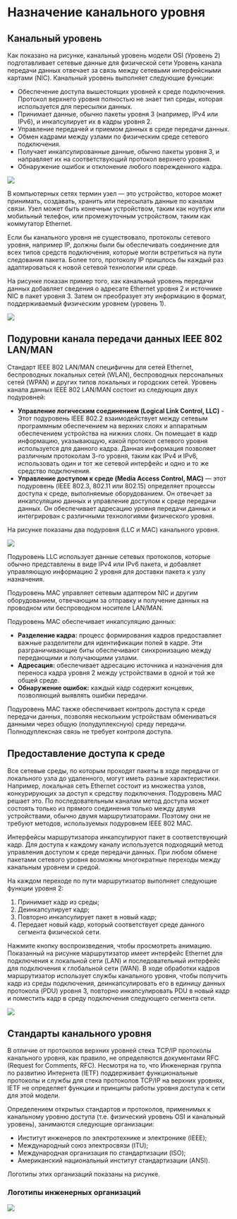 # Назначение канального уровня

<!-- 6.1.1 -->
## Канальный уровень

Как показано на рисунке, канальный уровень модели OSI (Уровень 2) подготавливает сетевые данные для физической сети Уровень канала передачи данных отвечает за связь между сетевыми интерфейсными картами (NIC). Канальный уровень выполняет следующие функции:

* Обеспечение доступа вышестоящих уровней к среде подключения. Протокол верхнего уровня полностью не знает тип среды, которая используется для пересылки данных.
* Принимает данные, обычно пакеты уровня 3 (например, IPv4 или IPv6), и инкапсулирует их в кадры уровня 2.
* Управление передачей и приемом данных в среде передачи данных.
* Обмен кадрами между узлами по физическим среде сетевого подключения.
* Получает инкапсулированные данные, обычно пакеты уровня 3, и направляет их на соответствующий протокол верхнего уровня.
* Обнаружение ошибок и отклонение любого поврежденного кадра.

![](./assets/6.1.1-1.png)
<!-- /courses/itn-dl/aeed0790-34fa-11eb-ad9a-f74babed41a6/af20e8d0-34fa-11eb-ad9a-f74babed41a6/assets/2ded8551-1c25-11ea-81a0-ffc2c49b96bc.svg -->

<!--
На изображении показаны семь уровней модели OSI в порядке сверху вниз: 7 уровень приложений, 6 уровень представлений, 5 сеансовый уровень, 4 транспортный уровень, 3 сетевой уровень, 2 канальный уровень, 1 физический уровень. Канальный уровень выделен и рядом находится текст: канальный уровень подготавливает сетевые данные для физической сети. Стрелка, представляющая поток трафика от пользователя, сидящего над уровнем приложения, нарисована над моделью OSI до маршрутизатора и заканчивается в облаке сети.
-->

В компьютерных сетях термин узел — это устройство, которое может принимать, создавать, хранить или пересылать данные по каналам связи. Узел может быть конечным устройством, таким как ноутбук или мобильный телефон, или промежуточным устройством, таким как коммутатор Ethernet.

Если бы канального уровня не существовало, протоколы сетевого уровня, например IP, должны были бы обеспечивать соединение для всех типов средств подключения, которые могли встретиться на пути следования пакета. Более того, протоколу IP пришлось бы каждый раз адаптироваться к новой сетевой технологии или среде.

На рисунке показан пример того, как канальный уровень передачи данных добавляет сведения о адресате Ethernet уровня 2 и источнике NIC в пакет уровня 3. Затем он преобразует эту информацию в формат, поддерживаемый физическим уровнем (уровень 1).

![](./assets/6.1.1-2.png)
<!-- /courses/itn-dl/aeed0790-34fa-11eb-ad9a-f74babed41a6/af20e8d0-34fa-11eb-ad9a-f74babed41a6/assets/2dedfa81-1c25-11ea-81a0-ffc2c49b96bc.svg -->

<!--
На изображении показан пользователь на настольном компьютере с IP-адресом 192.168.1.110, отправляющий трафик со своего сетевого адаптера на сетевой адаптер веб-сервера с IP-адресом 192.168.1.5. Окно с меткой L2, представляющей заголовок уровня 2, и поле с меткой L3, представляющей заголовок уровня 3, отображаются пользователем. Стрелка из поля L2 указывает на большую прямоугольную рамку с текстовым конечным NIC и исходным NIC для представления адреса назначения уровня 2 и адреса уровня 3. Справа от заголовка L2 находится прямоугольное поле под названием IP Packet L3, текст которого указывает IP-адрес источника 192.168.1.110 и IP-адрес назначения 192.168.1.5. 
-->

<!-- 6.1.2 -->
## Подуровни канала передачи данных IEEE 802 LAN/MAN

Стандарт IEEE 802 LAN/MAN специфичны для сетей Ethernet, беспроводных локальных сетей (WLAN), беспроводных персональных сетей (WPAN) и других типов локальных и городских сетей. Уровень канала данных IEEE 802 LAN/MAN состоит из следующих двух подуровней:

* **Управление логическим соединением (Logical Link Control, LLC)** - Этот подуровень IEEE 802.2 взаимодействует между сетевым программным обеспечением на верхних слоях и аппаратным обеспечением устройства на нижних слоях. Он помещает в кадр информацию, указывающую, какой протокол сетевого уровня используется для данного кадра. Данная информация позволяет различным протоколам 3-го уровня, таким как IPv4 и IPv6, использовать один и тот же сетевой интерфейс и одно и то же средство подключения.
* **Управление доступом к среде (Media Access Control, MAC)**   — этот подуровень (IEEE 802.3, 802.11 или 802.15) определяет процессы доступа к среде, выполняемые оборудованием. Он отвечает за инкапсуляцию данных и управление доступом к среде передачи данных. Он обеспечивает адресацию уровня передачи данных и интегрирован с различными технологиями физического уровня.

На рисунке показаны два подуровня (LLC и MAC) канального уровня.

![](./assets/6.1.2.png)
<!-- /courses/itn-dl/aeed0790-34fa-11eb-ad9a-f74babed41a6/af20e8d0-34fa-11eb-ad9a-f74babed41a6/assets/2deebdd0-1c25-11ea-81a0-ffc2c49b96bc.svg -->

<!--
Изображение представляет собой таблицу с тремя строками для уровней «Сетевой», «Канальный» и «Физический». Верхняя строка таблицы содержит сеть и протокол сетевого уровня. Вторая строка Канальный уровень далее разделена на две строки, одна для LLC Подуровень и одна для MAC Подуровень. Подуровень LLC имеет столбец с указанием LLC подуровня - IEEE 802.2.Подуровень MAC имеет три столбца, указывающие Ethernet IEEE 802.3, WLAN 802.11 и WPAN IEEE 802.15. В столбце Ethernet 802.3 между подуровнем MAC и физическим уровнем указаны различные стандарты Ethernet для Fast Ethernet, Gigabit Ethernet и т.д. В столбце WLAN IEEE 802.11 между подуровнем MAC и физическим уровнем указаны различные стандарты WLAN для различных типов беспроводных сетей связи. В столбце WPAN между подуровнем MAC и физическим уровнем указаны различные стандарты WPAN для Bluetooth, RFID и т.д.
-->

Подуровень LLC использует данные сетевых протоколов, которые обычно представлены в виде IPv4 или IPv6 пакета, и добавляет управляющую информацию 2 уровня для доставки пакета к узлу назначения. 

Подуровень MAC управляет сетевым адаптером NIC и другим оборудованием, отвечающим за отправку и получение данных на проводном или беспроводном носителе LAN/MAN.

Подуровень MAC обеспечивает инкапсуляцию данных:

* **Разделение кадра:**  процесс формирования кадров предоставляет важные разделители для идентификации полей в кадре. Эти разграничивающие биты обеспечивают синхронизацию между передающими и получающими узлами.
* **Адресация:**  обеспечивает адресацию источника и назначения для переноса кадра уровня 2 между устройствами в одной и той же общей среде.
* **Обнаружение ошибок:**  каждый кадр содержит концевик, позволяющий выявлять ошибки передачи.

Подуровень MAC также обеспечивает контроль доступа к среде передачи данных, позволяя нескольким устройствам обмениваться данными через общую (полудуплексную) среду передачи. Полнодуплексная связь не требует контроля доступа.

<!-- 6.1.3 -->
## Предоставление доступа к среде

Все сетевые среды, по которым проходят пакеты в ходе передачи от локального узла до удаленного, могут иметь разные характеристики. Например, локальная сеть Ethernet состоит из множества узлов, конкурирующих за доступ к средству подключения. Подуровень MAC решает это. По последовательным каналам метод доступа может состоять только из прямого соединения только между двумя устройствами, обычно двумя маршрутизаторами. Поэтому они не требуют методов, используемых подуровнем IEEE 802 MAC.

Интерфейсы маршрутизатора инкапсулируют пакет в соответствующий кадр. Для доступа к каждому каналу используется подходящий метод управления доступом к среде передачи данных. При любом обмене пакетами сетевого уровня возможны многократные переходы между канальным уровнем и средой.

На каждом переходе по пути маршрутизатор выполняет следующие функции уровня 2:

1.  Принимает кадр из среды;
2.  Деинкапсулирует кадр;
3.  Повторно инкапсулирует пакет в новый кадр;
4.  Передает новый кадр, который соответствует среде данного сегмента физической сети.

Нажмите кнопку воспроизведения, чтобы просмотреть анимацию. Показанный на рисунке маршрутизатор имеет интерфейс Ethernet для подключения к локальной сети (LAN) и последовательный интерфейс для подключения к глобальной сети (WAN). В ходе обработки кадров маршрутизатор использует службы канального уровня, чтобы получить кадр из среды подключения, деинкапсулировать его в единицу данных протокола (PDU) уровня 3, повторно инкапсулировать PDU в новый кадр и поместить кадр в среду подключения следующего сегмента сети.

![](./assets/6.1.3.gif)

<!--
Эта анимация иллюстрирует, как кадр уровня 2 инкапсулируется и деинкапсулируется во время его перемещения по сети. Пользователь отправляет кадр Ethernet на маршрутизатор шлюза по умолчанию. Когда маршрутизатор получает кадр, он декапсулирует кадр Ethernet для чтения его содержимого. Затем он обрабатывает пакет уровня 3 и принимает решение о маршрутизации, чтобы выбрать последовательный интерфейс в качестве интерфейса выхода на IP-адрес следующего прыжка. Затем маршрутизатор повторно инкапсулирует пакет в новый кадр уровня 2 и отправляет его следующему маршрутизатору по последовательному каналу. 
-->

<!-- 6.1.4 -->
## Стандарты канального уровня

В отличие от протоколов верхних уровней стека TCP/IP протоколы канального уровня, как правило, не определяются документами RFC (Request for Comments, RFC). Несмотря на то, что Инженерная группа по развитию Интернета (IETF) поддерживает функциональные протоколы и службы для стека протоколов TCP/IP на верхних уровнях, IETF не определяет функции и принципы работы уровня доступа к сети для этой модели.

Определением открытых стандартов и протоколов, применимых к канальному уровню доступа (т.е. физический уровень OSI и канальный уровень), занимаются следующие организации:

* Институт инженеров по электротехнике и электронике (IEEE);
* Международный союз электросвязи (ITU);
* Международная организация по стандартизации (ISO);
* Американский национальный институт стандартизации (ANSI).

Логотипы этих организаций показаны на рисунке.

### Логотипы инженерных организаций

![](./assets/6.1.4.png)
<!-- /courses/itn-dl/aeed0790-34fa-11eb-ad9a-f74babed41a6/af20e8d0-34fa-11eb-ad9a-f74babed41a6/assets/2deff656-1c25-11ea-81a0-ffc2c49b96bc.svg -->

<!--

-->

<!-- 6.1.5 -->
<!-- quiz -->

